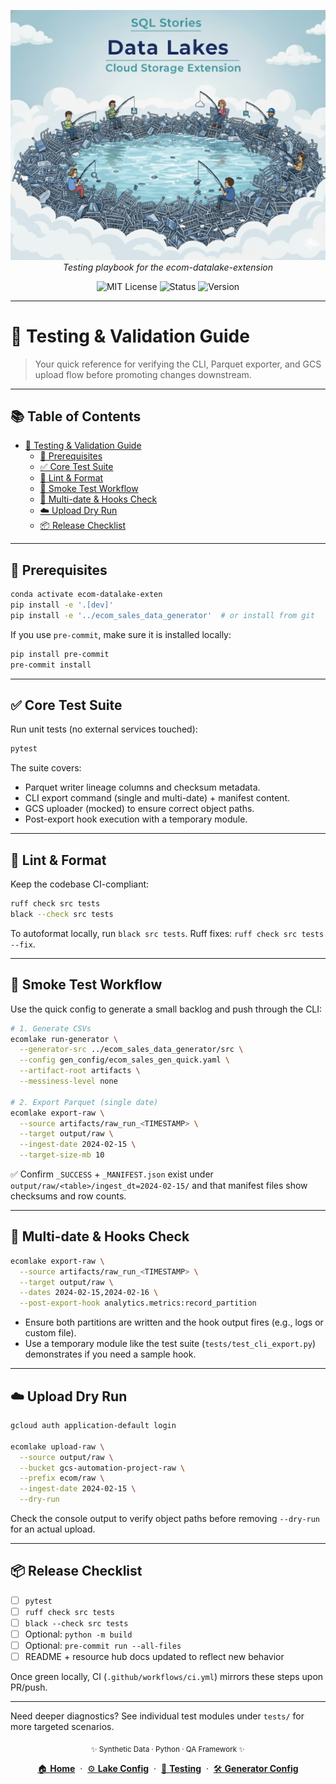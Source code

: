 <p align="center">
  <img src="../../img/datalakes_banner.png" width="1000"/>
  <br>
  <em>Testing playbook for the ecom-datalake-extension</em>
</p>

<p align="center">
  <img alt="MIT License" src="https://img.shields.io/badge/license-MIT-blue">
  <img alt="Status" src="https://img.shields.io/badge/status-alpha-lightgrey">
  <img alt="Version" src="https://img.shields.io/badge/version-v0.1.0-blueviolet">
</p>

---

# 🧪 Testing & Validation Guide

> Your quick reference for verifying the CLI, Parquet exporter, and GCS upload flow before promoting changes downstream.

---

## 📚 Table of Contents
- [🧪 Testing & Validation Guide](#-testing--validation-guide)
  - [🔧 Prerequisites](#-prerequisites)
  - [✅ Core Test Suite](#-core-test-suite)
  - [🧹 Lint & Format](#-lint--format)
  - [🚀 Smoke Test Workflow](#-smoke-test-workflow)
  - [🔁 Multi-date & Hooks Check](#-multi-date--hooks-check)
  - [☁️ Upload Dry Run](#️-upload-dry-run)
  - [📦 Release Checklist](#-release-checklist)

---

## 🔧 Prerequisites

```bash
conda activate ecom-datalake-exten
pip install -e '.[dev]'
pip install -e '../ecom_sales_data_generator'  # or install from git
```

If you use `pre-commit`, make sure it is installed locally:

```bash
pip install pre-commit
pre-commit install
```

---

## ✅ Core Test Suite

Run unit tests (no external services touched):

```bash
pytest
```

The suite covers:
- Parquet writer lineage columns and checksum metadata.
- CLI export command (single and multi-date) + manifest content.
- GCS uploader (mocked) to ensure correct object paths.
- Post-export hook execution with a temporary module.

---

## 🧹 Lint & Format

Keep the codebase CI-compliant:

```bash
ruff check src tests
black --check src tests
```

To autoformat locally, run `black src tests`. Ruff fixes: `ruff check src tests --fix`.

---

## 🚀 Smoke Test Workflow

Use the quick config to generate a small backlog and push through the CLI:

```bash
# 1. Generate CSVs
ecomlake run-generator \
  --generator-src ../ecom_sales_data_generator/src \
  --config gen_config/ecom_sales_gen_quick.yaml \
  --artifact-root artifacts \
  --messiness-level none

# 2. Export Parquet (single date)
ecomlake export-raw \
  --source artifacts/raw_run_<TIMESTAMP> \
  --target output/raw \
  --ingest-date 2024-02-15 \
  --target-size-mb 10
```

✅ Confirm `_SUCCESS` + `_MANIFEST.json` exist under `output/raw/<table>/ingest_dt=2024-02-15/` and that manifest files show checksums and row counts.

---

## 🔁 Multi-date & Hooks Check

```bash
ecomlake export-raw \
  --source artifacts/raw_run_<TIMESTAMP> \
  --target output/raw \
  --dates 2024-02-15,2024-02-16 \
  --post-export-hook analytics.metrics:record_partition
```

- Ensure both partitions are written and the hook output fires (e.g., logs or custom file).
- Use a temporary module like the test suite (`tests/test_cli_export.py`) demonstrates if you need a sample hook.

---

## ☁️ Upload Dry Run

```bash
gcloud auth application-default login

ecomlake upload-raw \
  --source output/raw \
  --bucket gcs-automation-project-raw \
  --prefix ecom/raw \
  --ingest-date 2024-02-15 \
  --dry-run
```

Check the console output to verify object paths before removing `--dry-run` for an actual upload.

---

## 📦 Release Checklist

- [ ] `pytest`
- [ ] `ruff check src tests`
- [ ] `black --check src tests`
- [ ] Optional: `python -m build`
- [ ] Optional: `pre-commit run --all-files`
- [ ] README + resource hub docs updated to reflect new behavior

Once green locally, CI (`.github/workflows/ci.yml`) mirrors these steps upon PR/push.

---

Need deeper diagnostics? See individual test modules under `tests/` for more targeted scenarios.

<p align="center">
  <sub>✨ Synthetic Data · Python · QA Framework ✨</sub>
</p>

<p align="center">
  <a href="../../../README.md">🏠 <b>Home</b></a>
  &nbsp;·&nbsp;
  <a href="CONFIG_GUIDE.md">⚙️ <b>Lake Config</b></a>
  &nbsp;·&nbsp;
  <a href="TESTING_GUIDE.md">🧪 <b>Testing</b></a>
  &nbsp;·&nbsp;
  <a href="../CONFIG_GUIDE_generator.md">🛠️ <b>Generator Config</b></a>
</p>
